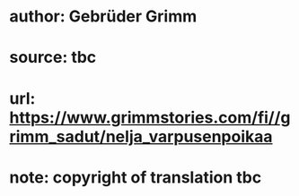 # author: Gebrüder Grimm
# source: tbc
# url: https://www.grimmstories.com/fi//grimm_sadut/nelja_varpusenpoikaa
# note: copyright of translation tbc


